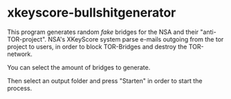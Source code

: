 xkeyscore-bullshitgenerator
===========================

This program generates random *fake* bridges for the NSA and their "anti-TOR-project".
NSA's XKeyScore system parse e-mails outgoing from the tor project to users, in order to block TOR-Bridges and destroy the TOR-network.

You can select the amount of bridges to generate.

Then select an output folder and press "Starten" in order to start the process.

